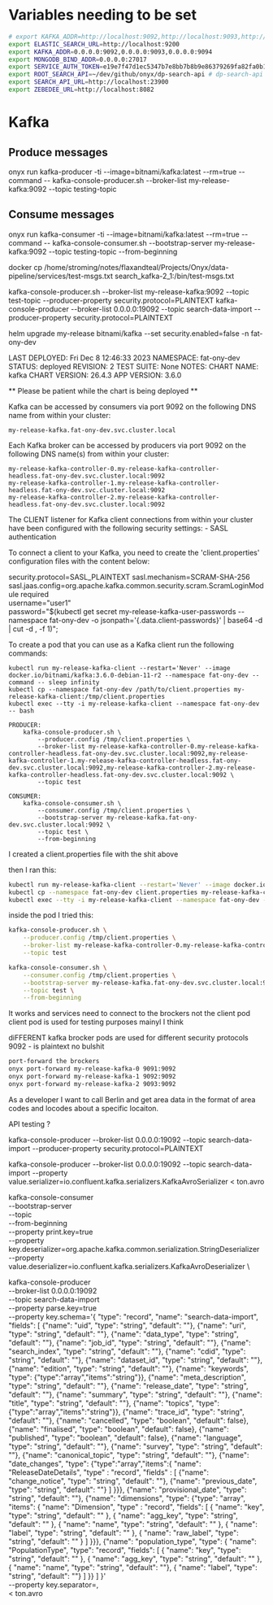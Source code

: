 # Variables needing to be set

```bash
# export KAFKA_ADDR=http://localhost:9092,http://localhost:9093,http://localhost:9094
export ELASTIC_SEARCH_URL=http://localhost:9200
export KAFKA_ADDR=0.0.0.0:9092,0.0.0.0:9093,0.0.0.0:9094
export MONGODB_BIND_ADDR=0.0.0.0:27017
export SERVICE_AUTH_TOKEN=e19e7f47d1ec5347b7e8bb7b8b9e86379269fa82fa0b1cdf87e7b4bf834a2dca
export ROOT_SEARCH_API=~/dev/github/onyx/dp-search-api # dp-search-api dir if it's not it the same dir as dp-compose
export SEARCH_API_URL=http://localhost:23900
export ZEBEDEE_URL=http://localhost:8082
```

# Kafka

## Produce messages
onyx run kafka-producer -ti --image=bitnami/kafka:latest --rm=true --command -- kafka-console-producer.sh --broker-list my-release-kafka:9092 --topic testing-topic

## Consume messages
onyx run kafka-consumer -ti --image=bitnami/kafka:latest --rm=true --command -- kafka-console-consumer.sh --bootstrap-server my-release-kafka:9092 --topic testing-topic --from-beginning


docker cp /home/stroming/notes/flaxandteal/Projects/Onyx/data-pipeline/services/test-msgs.txt search_kafka-2_1:/bin/test-msgs.txt 


kafka-console-producer.sh --broker-list my-release-kafka:9092 --topic test-topic --producer-property security.protocol=PLAINTEXT
kafka-console-producer --broker-list 0.0.0.0:19092 --topic search-data-import --producer-property security.protocol=PLAINTEXT

helm upgrade my-release bitnami/kafka --set security.enabled=false -n fat-ony-dev

LAST DEPLOYED: Fri Dec  8 12:46:33 2023
NAMESPACE: fat-ony-dev
STATUS: deployed
REVISION: 2
TEST SUITE: None
NOTES:
CHART NAME: kafka
CHART VERSION: 26.4.3
APP VERSION: 3.6.0

** Please be patient while the chart is being deployed **

Kafka can be accessed by consumers via port 9092 on the following DNS name from within your cluster:

    my-release-kafka.fat-ony-dev.svc.cluster.local

Each Kafka broker can be accessed by producers via port 9092 on the following DNS name(s) from within your cluster:

    my-release-kafka-controller-0.my-release-kafka-controller-headless.fat-ony-dev.svc.cluster.local:9092
    my-release-kafka-controller-1.my-release-kafka-controller-headless.fat-ony-dev.svc.cluster.local:9092
    my-release-kafka-controller-2.my-release-kafka-controller-headless.fat-ony-dev.svc.cluster.local:9092

The CLIENT listener for Kafka client connections from within your cluster have been configured with the following security settings:
    - SASL authentication

To connect a client to your Kafka, you need to create the 'client.properties' configuration files with the content below:

security.protocol=SASL_PLAINTEXT
sasl.mechanism=SCRAM-SHA-256
sasl.jaas.config=org.apache.kafka.common.security.scram.ScramLoginModule required \
    username="user1" \
    password="$(kubectl get secret my-release-kafka-user-passwords --namespace fat-ony-dev -o jsonpath='{.data.client-passwords}' | base64 -d | cut -d , -f 1)";

To create a pod that you can use as a Kafka client run the following commands:

    kubectl run my-release-kafka-client --restart='Never' --image docker.io/bitnami/kafka:3.6.0-debian-11-r2 --namespace fat-ony-dev --command -- sleep infinity
    kubectl cp --namespace fat-ony-dev /path/to/client.properties my-release-kafka-client:/tmp/client.properties
    kubectl exec --tty -i my-release-kafka-client --namespace fat-ony-dev -- bash

    PRODUCER:
        kafka-console-producer.sh \
            --producer.config /tmp/client.properties \
            --broker-list my-release-kafka-controller-0.my-release-kafka-controller-headless.fat-ony-dev.svc.cluster.local:9092,my-release-kafka-controller-1.my-release-kafka-controller-headless.fat-ony-dev.svc.cluster.local:9092,my-release-kafka-controller-2.my-release-kafka-controller-headless.fat-ony-dev.svc.cluster.local:9092 \
            --topic test

    CONSUMER:
        kafka-console-consumer.sh \
            --consumer.config /tmp/client.properties \
            --bootstrap-server my-release-kafka.fat-ony-dev.svc.cluster.local:9092 \
            --topic test \
            --from-beginning




I created a client.properties file with the shit above

then I ran this:
```bash
kubectl run my-release-kafka-client --restart='Never' --image docker.io/bitnami/kafka:3.6.0-debian-11-r2 --namespace fat-ony-dev --command -- sleep infinity
kubectl cp --namespace fat-ony-dev client.properties my-release-kafka-client:/tmp/client.properties
kubectl exec --tty -i my-release-kafka-client --namespace fat-ony-dev -- bash
```



inside the pod I tried this:

```bash
kafka-console-producer.sh \
    --producer.config /tmp/client.properties \
    --broker-list my-release-kafka-controller-0.my-release-kafka-controller-headless.fat-ony-dev.svc.cluster.local:9092,my-release-kafka-controller-1.my-release-kafka-controller-headless.fat-ony-dev.svc.cluster.local:9092,my-release-kafka-controller-2.my-release-kafka-controller-headless.fat-ony-dev.svc.cluster.local:9092 \
    --topic test
```


```bash
kafka-console-consumer.sh \
    --consumer.config /tmp/client.properties \
    --bootstrap-server my-release-kafka.fat-ony-dev.svc.cluster.local:9092 \
    --topic test \
    --from-beginning
```


It works 
and services need to connect to the brockers not the client pod client pod is used for testing purposes mainyl I think


diFFERENT kafka brocker pods are used for different security protocols 9092 - is plaintext no bulshit

```bash
port-forward the brockers
onyx port-forward my-release-kafka-0 9091:9092
onyx port-forward my-release-kafka-1 9092:9092
onyx port-forward my-release-kafka-2 9093:9092
```












As a developer I want to call Berlin and get area data in the format of area codes and locodes about a specific locaiton.



API testing ?


kafka-console-producer --broker-list 0.0.0.0:19092 --topic search-data-import --producer-property security.protocol=PLAINTEXT

kafka-console-producer --broker-list 0.0.0.0:19092 --topic search-data-import --property value.serializer=io.confluent.kafka.serializers.KafkaAvroSerializer < ton.avro


kafka-console-consumer \
  --bootstrap-server <kafka-broker> \
  --topic <your-topic> \
  --from-beginning \
  --property print.key=true \
  --property key.deserializer=org.apache.kafka.common.serialization.StringDeserializer \
  --property value.deserializer=io.confluent.kafka.serializers.KafkaAvroDeserializer \
  


  kafka-console-producer \
  --broker-list 0.0.0.0:19092 \
  --topic search-data-import \
  --property parse.key=true \
  --property key.schema='{
  "type": "record",
  "name": "search-data-import",
  "fields": [
    {"name": "uid", "type": "string", "default": ""},
    {"name": "uri", "type": "string", "default": ""},
    {"name": "data_type", "type": "string", "default": ""},
    {"name": "job_id", "type": "string", "default": ""},
    {"name": "search_index", "type": "string", "default": ""},
    {"name": "cdid", "type": "string", "default": ""},
    {"name": "dataset_id", "type": "string", "default": ""},
    {"name": "edition", "type": "string", "default": ""},
    {"name": "keywords", "type": {"type":"array","items":"string"}},
    {"name": "meta_description", "type": "string", "default": ""},
    {"name": "release_date", "type": "string", "default": ""},
    {"name": "summary", "type": "string", "default": ""},
    {"name": "title", "type": "string", "default": ""},
    {"name": "topics", "type": {"type":"array","items":"string"}},
    {"name": "trace_id", "type": "string", "default": ""},
    {"name": "cancelled", "type": "boolean", "default": false},
    {"name": "finalised", "type": "boolean", "default": false},
    {"name": "published", "type": "boolean", "default": false},
    {"name": "language", "type": "string", "default": ""},
    {"name": "survey",   "type": "string", "default": ""},
    {"name": "canonical_topic",   "type": "string", "default": ""},
    {"name": "date_changes", "type": {"type":"array","items":{
      "name": "ReleaseDateDetails",
      "type" : "record",
      "fields" : [
        {"name": "change_notice", "type": "string", "default": ""},
        {"name": "previous_date", "type": "string", "default": ""}
      ]
    }}},
    {"name": "provisional_date", "type": "string", "default": ""},
    {"name": "dimensions", "type": {"type": "array", "items": {
      "name": "Dimension",
      "type" : "record",
      "fields": [
        { "name": "key", "type": "string", "default": "" },
        { "name": "agg_key", "type": "string", "default": "" },
        { "name": "name", "type": "string", "default": "" },
        { "name": "label", "type": "string", "default": "" },
        { "name": "raw_label", "type": "string", "default": "" }
      ]
    }}},
    {"name": "population_type", "type": {
      "name": "PopulationType", "type": "record", "fields": [
        { "name": "key", "type": "string", "default": "" },
        { "name": "agg_key", "type": "string", "default": "" },
        { "name": "name", "type": "string", "default": ""},
        { "name": "label", "type": "string", "default": ""}
      ]
    }}
  ]
}' \
  --property key.separator=, \
  < ton.avro


